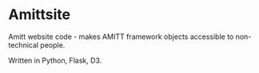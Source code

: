 # Amittsite
Amitt website code - makes AMITT framework objects accessible to non-technical people.  

Written in Python, Flask, D3.  
